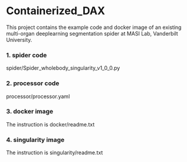 # Containerized_DAX

This project contains the example code and docker image of an existing multi-organ deeplearning segmentation spider at MASI Lab, Vanderbilt University.

### 1. spider code
spider/Spider_wholebody_singularity_v1_0_0.py

### 2. processor code
processor/processor.yaml

### 3. docker image
The instruction is docker/readme.txt

### 4. singularity image
The instruction is singularity/readme.txt
